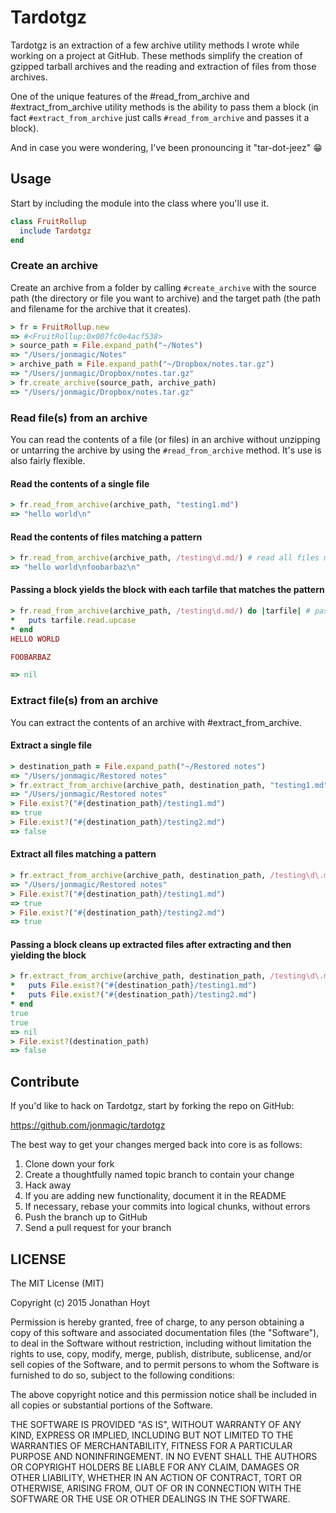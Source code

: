 # Tardotgz

Tardotgz is an extraction of a few archive utility methods I wrote while working on a project at GitHub. These methods simplify the creation of gzipped tarball archives and the reading and extraction of files from those archives.

One of the unique features of the #read_from_archive and #extract_from_archive utility methods is the ability to pass them a block (in fact `#extract_from_archive` just calls `#read_from_archive` and passes it a block).

And in case you were wondering, I've been pronouncing it "tar-dot-jeez" :grin:

## Usage

Start by including the module into the class where you'll use it.

```ruby
class FruitRollup
  include Tardotgz
end
```

### Create an archive

Create an archive from a folder by calling `#create_archive` with the source path (the directory or file you want to archive) and the target path (the path and filename for the archive that it creates).

```ruby
> fr = FruitRollup.new
=> #<FruitRollup:0x007fc0e4acf538>
> source_path = File.expand_path("~/Notes")
=> "/Users/jonmagic/Notes"
> archive_path = File.expand_path("~/Dropbox/notes.tar.gz")
=> "/Users/jonmagic/Dropbox/notes.tar.gz"
> fr.create_archive(source_path, archive_path)
=> "/Users/jonmagic/Dropbox/notes.tar.gz"
```

### Read file(s) from an archive

You can read the contents of a file (or files) in an archive without unzipping or untarring the archive by using the `#read_from_archive` method. It's use is also fairly flexible.

#### Read the contents of a single file

```ruby
> fr.read_from_archive(archive_path, "testing1.md")
=> "hello world\n"
```

#### Read the contents of files matching a pattern

```ruby
> fr.read_from_archive(archive_path, /testing\d.md/) # read all files matching pattern
=> "hello world\nfoobarbaz\n"
```

#### Passing a block yields the block with each tarfile that matches the pattern

```ruby
> fr.read_from_archive(archive_path, /testing\d.md/) do |tarfile| # pass a block
*   puts tarfile.read.upcase
* end
HELLO WORLD

FOOBARBAZ

=> nil
```

### Extract file(s) from an archive

You can extract the contents of an archive with #extract_from_archive.

#### Extract a single file

```ruby
> destination_path = File.expand_path("~/Restored notes")
=> "/Users/jonmagic/Restored notes"
> fr.extract_from_archive(archive_path, destination_path, "testing1.md")
=> "/Users/jonmagic/Restored notes"
> File.exist?("#{destination_path}/testing1.md")
=> true
> File.exist?("#{destination_path}/testing2.md")
=> false
```

#### Extract all files matching a pattern

```ruby
> fr.extract_from_archive(archive_path, destination_path, /testing\d\.md/)
=> "/Users/jonmagic/Restored notes"
> File.exist?("#{destination_path}/testing1.md")
=> true
> File.exist?("#{destination_path}/testing2.md")
=> true
```

#### Passing a block cleans up extracted files after extracting and then yielding the block

```ruby
> fr.extract_from_archive(archive_path, destination_path, /testing\d\.md/) do
*   puts File.exist?("#{destination_path}/testing1.md")
*   puts File.exist?("#{destination_path}/testing2.md")
* end
true
true
=> nil
> File.exist?(destination_path)
=> false
```

## Contribute

If you'd like to hack on Tardotgz, start by forking the repo on GitHub:

https://github.com/jonmagic/tardotgz

The best way to get your changes merged back into core is as follows:

1. Clone down your fork
1. Create a thoughtfully named topic branch to contain your change
1. Hack away
1. If you are adding new functionality, document it in the README
1. If necessary, rebase your commits into logical chunks, without errors
1. Push the branch up to GitHub
1. Send a pull request for your branch

## LICENSE

The MIT License (MIT)

Copyright (c) 2015 Jonathan Hoyt

Permission is hereby granted, free of charge, to any person obtaining a copy
of this software and associated documentation files (the "Software"), to deal
in the Software without restriction, including without limitation the rights
to use, copy, modify, merge, publish, distribute, sublicense, and/or sell
copies of the Software, and to permit persons to whom the Software is
furnished to do so, subject to the following conditions:

The above copyright notice and this permission notice shall be included in all
copies or substantial portions of the Software.

THE SOFTWARE IS PROVIDED "AS IS", WITHOUT WARRANTY OF ANY KIND, EXPRESS OR
IMPLIED, INCLUDING BUT NOT LIMITED TO THE WARRANTIES OF MERCHANTABILITY,
FITNESS FOR A PARTICULAR PURPOSE AND NONINFRINGEMENT. IN NO EVENT SHALL THE
AUTHORS OR COPYRIGHT HOLDERS BE LIABLE FOR ANY CLAIM, DAMAGES OR OTHER
LIABILITY, WHETHER IN AN ACTION OF CONTRACT, TORT OR OTHERWISE, ARISING FROM,
OUT OF OR IN CONNECTION WITH THE SOFTWARE OR THE USE OR OTHER DEALINGS IN THE
SOFTWARE.
